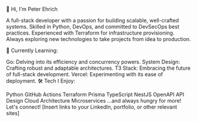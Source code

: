 👋 Hi, I'm Peter Ehrich

A full-stack developer with a passion for building scalable, well-crafted systems. Skilled in Python, DevOps, and committed to DevSecOps best practices. Experienced with Terraform for infrastructure provisioning. Always exploring new technologies to take projects from idea to production.

👀 Currently Learning:

Go: Delving into its efficiency and concurrency powers.
System Design: Crafting robust and adaptable architectures.
T3 Stack: Embracing the future of full-stack development.
Vercel: Experimenting with its ease of deployment.
🛠️ Tech I Enjoy:

Python
GitHub Actions
Terraform
Prisma
TypeScript
NestJS
OpenAPI
API Design
Cloud Architecture
Microservices
...and always hungry for more!
Let's connect!
[Insert links to your LinkedIn, portfolio, or other relevant sites]

